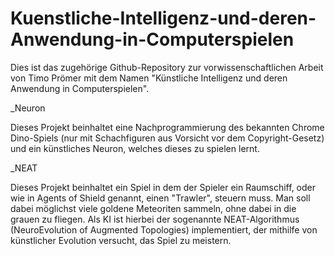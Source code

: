 # Kuenstliche-Intelligenz-und-deren-Anwendung-in-Computerspielen

Dies ist das zugehörige Github-Repository zur vorwissenschaftlichen Arbeit von Timo Prömer mit dem Namen "Künstliche Intelligenz und deren Anwendung in Computerspielen".

_Neuron

Dieses Projekt beinhaltet eine Nachprogrammierung des bekannten Chrome Dino-Spiels (nur mit Schachfiguren aus Vorsicht vor dem Copyright-Gesetz) und ein künstliches Neuron, welches dieses zu spielen lernt.

_NEAT

Dieses Projekt beinhaltet ein Spiel in dem der Spieler ein Raumschiff, oder wie in Agents of Shield genannt, einen "Trawler", steuern muss. Man soll dabei möglichst viele goldene Meteoriten sammeln, ohne dabei in die grauen zu fliegen. Als KI ist hierbei der sogenannte NEAT-Algorithmus (NeuroEvolution of Augmented Topologies) implementiert, der mithilfe von künstlicher Evolution versucht, das Spiel zu meistern.
